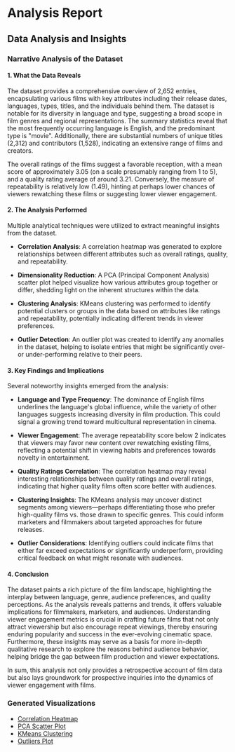 # Analysis Report

## Data Analysis and Insights
### Narrative Analysis of the Dataset

#### 1. What the Data Reveals

The dataset provides a comprehensive overview of 2,652 entries, encapsulating various films with key attributes including their release dates, languages, types, titles, and the individuals behind them. The dataset is notable for its diversity in language and type, suggesting a broad scope in film genres and regional representations. The summary statistics reveal that the most frequently occurring language is English, and the predominant type is "movie". Additionally, there are substantial numbers of unique titles (2,312) and contributors (1,528), indicating an extensive range of films and creators.

The overall ratings of the films suggest a favorable reception, with a mean score of approximately 3.05 (on a scale presumably ranging from 1 to 5), and a quality rating average of around 3.21. Conversely, the measure of repeatability is relatively low (1.49), hinting at perhaps lower chances of viewers rewatching these films or suggesting lower viewer engagement.

#### 2. The Analysis Performed

Multiple analytical techniques were utilized to extract meaningful insights from the dataset. 

- **Correlation Analysis**: A correlation heatmap was generated to explore relationships between different attributes such as overall ratings, quality, and repeatability.

- **Dimensionality Reduction**: A PCA (Principal Component Analysis) scatter plot helped visualize how various attributes group together or differ, shedding light on the inherent structures within the data.

- **Clustering Analysis**: KMeans clustering was performed to identify potential clusters or groups in the data based on attributes like ratings and repeatability, potentially indicating different trends in viewer preferences.

- **Outlier Detection**: An outlier plot was created to identify any anomalies in the dataset, helping to isolate entries that might be significantly over- or under-performing relative to their peers.

#### 3. Key Findings and Implications

Several noteworthy insights emerged from the analysis:

- **Language and Type Frequency**: The dominance of English films underlines the language's global influence, while the variety of other languages suggests increasing diversity in film production. This could signal a growing trend toward multicultural representation in cinema.

- **Viewer Engagement**: The average repeatability score below 2 indicates that viewers may favor new content over rewatching existing films, reflecting a potential shift in viewing habits and preferences towards novelty in entertainment.

- **Quality Ratings Correlation**: The correlation heatmap may reveal interesting relationships between quality ratings and overall ratings, indicating that higher quality films often score better with audiences.

- **Clustering Insights**: The KMeans analysis may uncover distinct segments among viewers—perhaps differentiating those who prefer high-quality films vs. those drawn to specific genres. This could inform marketers and filmmakers about targeted approaches for future releases.

- **Outlier Considerations**: Identifying outliers could indicate films that either far exceed expectations or significantly underperform, providing critical feedback on what might resonate with audiences.

#### 4. Conclusion

The dataset paints a rich picture of the film landscape, highlighting the interplay between language, genre, audience preferences, and quality perceptions. As the analysis reveals patterns and trends, it offers valuable implications for filmmakers, marketers, and audiences. Understanding viewer engagement metrics is crucial in crafting future films that not only attract viewership but also encourage repeat viewings, thereby ensuring enduring popularity and success in the ever-evolving cinematic space. Furthermore, these insights may serve as a basis for more in-depth qualitative research to explore the reasons behind audience behavior, helping bridge the gap between film production and viewer expectations. 

In sum, this analysis not only provides a retrospective account of film data but also lays groundwork for prospective inquiries into the dynamics of viewer engagement with films.

### Generated Visualizations
- [Correlation Heatmap](correlation_matrix.png)
- [PCA Scatter Plot](pca_scatter.png)
- [KMeans Clustering](kmeans_clustering.png)
- [Outliers Plot](outliers.png)
